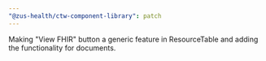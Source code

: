 ```yaml
---
"@zus-health/ctw-component-library": patch
---
```


Making "View FHIR" button a generic feature in ResourceTable and adding the functionality for documents. 
